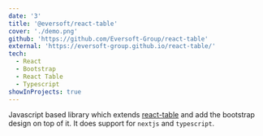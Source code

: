 ```yaml
---
date: '3'
title: '@eversoft/react-table'
cover: './demo.png'
github: 'https://github.com/Eversoft-Group/react-table'
external: 'https://eversoft-group.github.io/react-table/'
tech:
  - React
  - Bootstrap
  - React Table
  - Typescript
showInProjects: true
---
```


Javascript based library which extends [react-table](https://github.com/tannerlinsley/react-table) and add the bootstrap design on top of it. It does support for `nextjs` and `typescript`.
